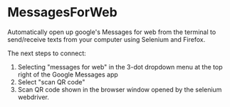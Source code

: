 # MessagesForWeb
Automatically open up google's Messages for web from the terminal to send/receive 
texts from your computer using Selenium and Firefox.

The next steps to connect:
  1) Selecting "messages for web" in the 3-dot dropdown menu at the top right of the Google Messages app
  2) Select "scan QR code"
  3) Scan QR code shown in the browser window opened by the selenium webdriver.
